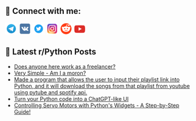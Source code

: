 ## 🔎 Connect with me:
[<img src="https://github.com/bullbesh/bullbesh/blob/main/images/Telegram.png" width="32" height="32" />](https://t.me/bullbesh)
[<img src="https://github.com/bullbesh/bullbesh/blob/main/images/VK.png" width="32" height="32" />](https://vk.com/bullbesh)
[<img src="https://github.com/bullbesh/bullbesh/blob/main/images/Twitter.png" width="32" height="32" />](https://twitter.com/bullbesh1)
[<img src="https://github.com/bullbesh/bullbesh/blob/main/images/Instagram.png" width="32" height="32" />](https://www.instagram.com/bullbesh)
[<img src="https://github.com/bullbesh/bullbesh/blob/main/images/Reddit.png" width="32" height="32" />](https://www.reddit.com/user/bullbesh)
[<img src="https://github.com/bullbesh/bullbesh/blob/main/images/YouTube.png" width="32" height="32" />](https://www.youtube.com/channel/UCtfjRs6uzgq5mfm8S06WTcg)

## 📕 Latest r/Python Posts
<!-- BLOG-POST-LIST:START -->
- [Does anyone here work as a freelancer?](https://www.reddit.com/r/Python/comments/154vaug/does_anyone_here_work_as_a_freelancer/)
- [Very Simple - Am I a moron?](https://www.reddit.com/r/Python/comments/154uure/very_simple_am_i_a_moron/)
- [Made a program that allows the user to input their playlist link into Python, and it will download the songs from that playlist from youtube using pytube and spotify api.](https://www.reddit.com/r/Python/comments/154tu1u/made_a_program_that_allows_the_user_to_input/)
- [Turn your Python code into a ChatGPT-like UI](https://www.reddit.com/r/Python/comments/154t1ac/turn_your_python_code_into_a_chatgptlike_ui/)
- [Controlling Servo Motors with Python&#39;s Widgets - A Step-by-Step Guide!](https://www.reddit.com/r/Python/comments/154sujx/controlling_servo_motors_with_pythons_widgets_a/)
<!-- BLOG-POST-LIST:END -->

